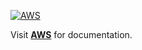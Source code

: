 [![AWS](https://img.shields.io/badge/Powered%20by%20AWS-default?style=flat&logo=amazonwebservices&logoColor=%23fafafa&logoSize=auto&color=%23ff9900)](https://aws.amazon.com/cloudfront/getting-started/S3)

Visit **[AWS](https://aws.amazon.com/cloudfront/getting-started/S3)** for documentation.
